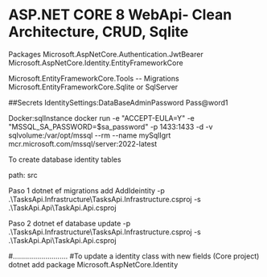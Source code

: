 # ASP.NET CORE 8 WebApi- Clean Architecture, CRUD, Sqlite

Packages
Microsoft.AspNetCore.Authentication.JwtBearer
Microsoft.AspNetCore.Identity.EntityFrameworkCore

Microsoft.EntityFrameworkCore.Tools   -- Migrations
Microsoft.EntityFrameworkCore.Sqlite or SqlServer

##Secrets
IdentitySettings:DataBaseAdminPassword
    Pass@word1

Docker:sqlInstance 
docker run -e "ACCEPT-EULA=Y" -e "MSSQL_SA_PASSWORD=$sa_password" -p 1433:1433 -d -v sqlvolume:/var/opt/mssql --rm --name mySqlIgrt mcr.microsoft.com/mssql/server:2022-latest


To create database identity tables

path: src

Paso 1
dotnet ef migrations add AddIdeintity -p .\TasksApi.Infrastructure\TasksApi.Infrastructure.csproj -s .\TaskApi.Api\TaskApi.Api.csproj

Paso 2
dotnet ef database update -p .\TasksApi.Infrastructure\TasksApi.Infrastructure.csproj -s .\TaskApi.Api\TaskApi.Api.csproj


#...........................
#To update a identity class with new fields (Core project)
dotnet add package Microsoft.AspNetCore.Identity
